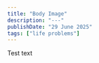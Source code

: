 ```yaml
---
title: "Body Image"
description: "---"
publishDate: "29 June 2025"
tags: ["life problems"]
---
```


Test text
